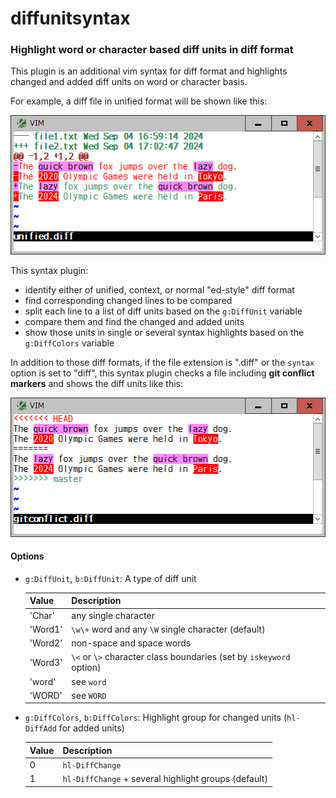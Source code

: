 # diffunitsyntax

### Highlight word or character based diff units in diff format

This plugin is an additional vim syntax for diff format and highlights changed
and added diff units on word or character basis.

For example, a diff file in unified format will be shown like this:

![unified](unified.png)

This syntax plugin:
* identify either of unified, context, or normal "ed-style" diff format
* find corresponding changed lines to be compared
* split each line to a list of diff units based on the `g:DiffUnit` variable
* compare them and find the changed and added units
* show those units in single or several syntax highlights based on the
  `g:DiffColors` variable

In addition to those diff formats, if the file extension is ".diff" or the
`syntax` option is set to "diff", this syntax plugin checks a file including
**git conflict markers** and shows the diff units like this:

![gitconflict](gitconflict.png)

#### Options

* `g:DiffUnit`, `b:DiffUnit`: A type of diff unit

  | Value | Description |
  | --- | --- |
  | 'Char' | any single character |
  | 'Word1' | `\w\+` word and any `\W` single character (default) |
  | 'Word2' | non-space and space words |
  | 'Word3' | `\<` or `\>` character class boundaries (set by `iskeyword` option) |
  | 'word' | see `word` |
  | 'WORD' | see `WORD` |

* `g:DiffColors`, `b:DiffColors`: Highlight group for changed units (`hl-DiffAdd` for added units)

  | Value | Description |
  | --- | --- |
  | 0 | `hl-DiffChange` |
  | 1 | `hl-DiffChange` + several highlight groups (default) |
